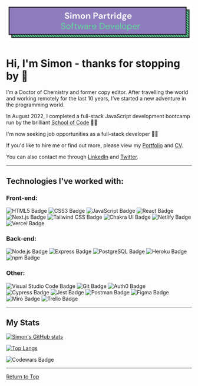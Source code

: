 ![Banner](images/banner.png)

# Hi, I'm Simon - thanks for stopping by 🤗

I’m a Doctor of Chemistry and former copy editor. After travelling the world and working remotely for the last 10 years, I’ve started a new adventure in the programming world.

In August 2022, I completed a full-stack JavaScript development bootcamp run by the brilliant [School of Code](https://www.schoolofcode.co.uk/) 👨‍🎓

I'm now seeking job opportunities as a full-stack developer 👨‍💻

If you'd like to hire me or find out more, please view my [Portfolio](https://www.simonpartridge.me/) and [CV](https://www.canva.com/design/DAFMS1Bo4Sg/WAeaTBP_d9MJe4ctdN1Kiw/view?utm_content=DAFMS1Bo4Sg&utm_campaign=designshare&utm_medium=link&utm_source=publishsharelink#1).

You can also contact me through [LinkedIn](https://www.linkedin.com/in/simonpartridge86/) and [Twitter](https://twitter.com/simonisworking).

<!-- Add paragraph about why I was attracted to coding. See interview answers for inspiration-->

<!-- Also add links to #100daysofcode repo and SoC diary repo -->

---

## Technologies I've worked with:

<!--Badges from https://badges.pages.dev/-->

### Front-end:

![HTML5 Badge](https://img.shields.io/badge/HTML5-E34F26?logo=html5&logoColor=fff&style=for-the-badge)
![CSS3 Badge](https://img.shields.io/badge/CSS3-1572B6?logo=css3&logoColor=fff&style=for-the-badge)
![JavaScript Badge](https://img.shields.io/badge/JavaScript-F7DF1E?logo=javascript&logoColor=000&style=for-the-badge)
![React Badge](https://img.shields.io/badge/React-61DAFB?logo=react&logoColor=000&style=for-the-badge)
![Next.js Badge](https://img.shields.io/badge/Next.js-000?logo=nextdotjs&logoColor=fff&style=for-the-badge)
![Tailwind CSS Badge](https://img.shields.io/badge/Tailwind%20CSS-06B6D4?logo=tailwindcss&logoColor=fff&style=for-the-badge)
![Chakra UI Badge](https://img.shields.io/badge/Chakra%20UI-319795?logo=chakraui&logoColor=fff&style=for-the-badge)
![Netlify Badge](https://img.shields.io/badge/Netlify-00C7B7?logo=netlify&logoColor=fff&style=for-the-badge)
![Vercel Badge](https://img.shields.io/badge/Vercel-000?logo=vercel&logoColor=fff&style=for-the-badge)

### Back-end:

![Node.js Badge](https://img.shields.io/badge/Node.js-393?logo=nodedotjs&logoColor=fff&style=for-the-badge)
![Express Badge](https://img.shields.io/badge/Express-000?logo=express&logoColor=fff&style=for-the-badge)
![PostgreSQL Badge](https://img.shields.io/badge/PostgreSQL-4169E1?logo=postgresql&logoColor=fff&style=for-the-badge)
![Heroku Badge](https://img.shields.io/badge/Heroku-430098?logo=heroku&logoColor=fff&style=for-the-badge)
![npm Badge](https://img.shields.io/badge/npm-CB3837?logo=npm&logoColor=fff&style=for-the-badge)

### Other:

![Visual Studio Code Badge](https://img.shields.io/badge/VS%20Code-007ACC?logo=visualstudiocode&logoColor=fff&style=for-the-badge)
![Git Badge](https://img.shields.io/badge/Git-F05032?logo=git&logoColor=fff&style=for-the-badge)
![Auth0 Badge](https://img.shields.io/badge/Auth0-EB5424?logo=auth0&logoColor=fff&style=for-the-badge)  
![Cypress Badge](https://img.shields.io/badge/Cypress-17202C?logo=cypress&logoColor=fff&style=for-the-badge)
![Jest Badge](https://img.shields.io/badge/Jest-C21325?logo=jest&logoColor=fff&style=for-the-badge)
![Postman Badge](https://img.shields.io/badge/Postman-FF6C37?logo=postman&logoColor=fff&style=for-the-badge)
![Figma Badge](https://img.shields.io/badge/Figma-F24E1E?logo=figma&logoColor=fff&style=for-the-badge)
![Miro Badge](https://img.shields.io/badge/Miro-050038?logo=miro&logoColor=fff&style=for-the-badge)
![Trello Badge](https://img.shields.io/badge/Trello-0052CC?logo=trello&logoColor=fff&style=for-the-badge)

---

## My Stats

[![Simon's GitHub stats](https://github-readme-stats.vercel.app/api?username=simonpartridge86&count_private=true&show_icons=true&theme=cobalt&bg_color=1E1E1E)](https://github.com/anuraghazra/github-readme-stats)

[![Top Langs](https://github-readme-stats.vercel.app/api/top-langs/?username=anuraghazra&langs_count=4&theme=cobalt&bg_color=1E1E1E)](https://github.com/anuraghazra/github-readme-stats)

![Codewars Badge](https://www.codewars.com/users/simonpartridge86/badges/large)

---

[Return to Top](#hi-im-simon---thanks-for-stopping-by-🤗)

<!--
**simonpartridge86/simonpartridge86** is a ✨ _special_ ✨ repository because its `README.md` (this file) appears on your GitHub profile.

Here are some ideas to get you started:

- 🔭 I’m currently working on ...
- 🌱 I’m currently learning ...
- 👯 I’m looking to collaborate on ...
- 🤔 I’m looking for help with ...
- 💬 Ask me about ...
- 📫 How to reach me: ...
- 😄 Pronouns: ...
- ⚡ Fun fact: ...
-->
